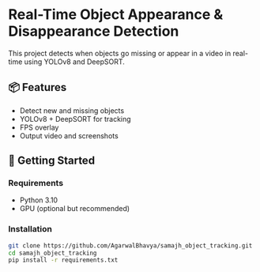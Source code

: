 # Real-Time Object Appearance & Disappearance Detection

This project detects when objects go missing or appear in a video in real-time using YOLOv8 and DeepSORT.

## 📦 Features

- Detect new and missing objects
- YOLOv8 + DeepSORT for tracking
- FPS overlay
- Output video and screenshots

## 🚀 Getting Started

### Requirements
- Python 3.10
- GPU (optional but recommended)

### Installation
```bash
git clone https://github.com/AgarwalBhavya/samajh_object_tracking.git
cd samajh_object_tracking
pip install -r requirements.txt
